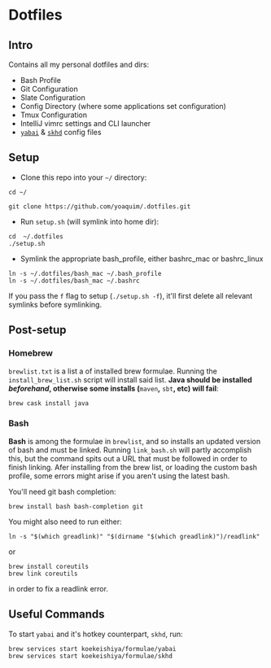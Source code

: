 # Dotfiles

## Intro

Contains all my personal dotfiles and dirs:

 - Bash Profile
 - Git Configuration
 - Slate Configuration
 - Config Directory (where some applications set configuration)
 - Tmux Configuration
 - IntelliJ vimrc settings and CLI launcher
 - [`yabai`](https://github.com/koekeishiya/yabai) & [`skhd`](https://github.com/koekeishiya/skhd/) config files

## Setup

- Clone this repo into your `~/` directory:
 ```Shell
 cd ~/

 git clone https://github.com/yoaquim/.dotfiles.git
 ```

- Run `setup.sh` (will symlink into home dir):

 ```
 cd  ~/.dotfiles
 ./setup.sh
 ```

- Symlink the appropriate bash_profile, either bashrc_mac or bashrc_linux

 ```
 ln -s ~/.dotfiles/bash_mac ~/.bash_profile
 ln -s ~/.dotfiles/bash_mac ~/.bashrc
 ```

If you pass the `f` flag to setup (`./setup.sh -f`), it'll first delete all relevant symlinks before symlinking.

## Post-setup

### Homebrew

`brewlist.txt` is a list a of installed brew formulae. Running the `install_brew_list.sh` script will install said list. **Java should be installed _beforehand_, otherwise some installs (**`maven`**,** `sbt`**, etc) will fail**:

```
brew cask install java
```
### Bash

**Bash** is among the formulae in `brewlist`, and so installs an updated version of bash and must be linked. Running `link_bash.sh` will partly accomplish this, but the command spits out a URL that must be followed in order to finish linking. Afer installing from the brew list, or loading the custom bash profile, some errors might arise if you aren't using the latest bash.

You'll need git bash completion:

```
brew install bash bash-completion git
```

You might also need to run either: 
```
ln -s "$(which greadlink)" "$(dirname "$(which greadlink)")/readlink"
``` 

or

```
brew install coreutils
brew link coreutils
```

in order to fix a readlink error.

## Useful Commands

To start `yabai` and it's hotkey counterpart, `skhd`, run:
```bash
brew services start koekeishiya/formulae/yabai
brew services start koekeishiya/formulae/skhd
```
